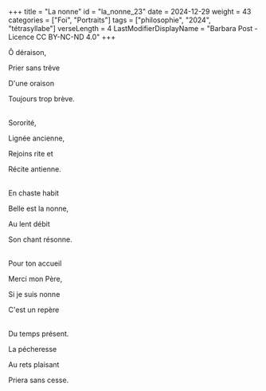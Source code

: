 +++
title = "La nonne"
id = "la_nonne_23"
date = 2024-12-29
weight = 43
categories = ["Foi", "Portraits"]
tags = ["philosophie", "2024", "tétrasyllabe"]
verseLength = 4
LastModifierDisplayName = "Barbara Post - Licence CC BY-NC-ND 4.0"
+++

Ô déraison,

Prier sans trêve

D'une oraison

Toujours trop brève.

 \
Sororité,

Lignée ancienne,

Rejoins rite et

Récite antienne.

 \
En chaste habit

Belle est la nonne,

Au lent débit

Son chant résonne.

 \
Pour ton accueil

Merci mon Père,

Si je suis nonne

C'est un repère

 \
Du temps présent.

La pécheresse

Au rets plaisant

Priera sans cesse.
